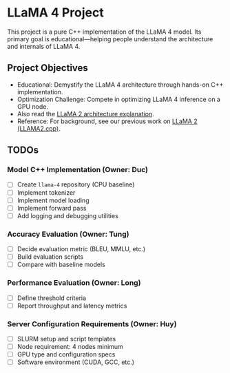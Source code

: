 # LLaMA 4 Project

This project is a pure C++ implementation of the LLaMA 4 model.
Its primary goal is educational—helping people understand the architecture and internals of LLaMA 4.

## Project Objectives

- Educational: Demystify the LLaMA 4 architecture through hands-on C++ implementation.
- Optimization Challenge: Compete in optimizing LLaMA 4 inference on a GPU node.
- Also read the [LLaMA 2 architecture explanation](https://github.com/moreh-dev/llama2.c/blob/master/LLAMA2.md).
- Reference: For background, see our previous work on [LLaMA 2 (LLAMA2.cpp)](https://github.com/moreh-dev/llama2.c/tree/350e04fe35433e6d2941dce5a1f53308f87058eb).

## TODOs

### Model C++ Implementation (Owner: Duc)

- [ ] Create `llama-4` repository (CPU baseline)
- [ ] Implement tokenizer
- [ ] Implement model loading
- [ ] Implement forward pass
- [ ] Add logging and debugging utilities

### Accuracy Evaluation (Owner: Tung)

- [ ] Decide evaluation metric (BLEU, MMLU, etc.)
- [ ] Build evaluation scripts
- [ ] Compare with baseline models

### Performance Evaluation (Owner: Long)

- [ ] Define threshold criteria
- [ ] Report throughput and latency metrics

### Server Configuration Requirements (Owner: Huy)

- [ ] SLURM setup and script templates
- [ ] Node requirement: 4 nodes minimum
- [ ] GPU type and configuration specs
- [ ] Software environment (CUDA, GCC, etc.)
